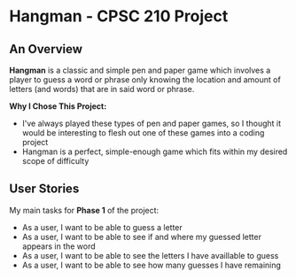 # Hangman - CPSC 210 Project

## An Overview
**Hangman** is a classic and simple pen and paper game which involves a player to guess a word or phrase only knowing 
the location and amount of letters (and words) that are in said word or phrase.

**Why I Chose  This Project:**
- I've always played these types of pen and paper games, so I thought it would be interesting to flesh out one of these
games into a coding project
- Hangman is a perfect, simple-enough game which fits within my desired scope of difficulty

## User Stories
My main tasks for **Phase  1** of the project:
- As a user, I want to be able to guess a letter
- As a user, I want to be able to see if and where my guessed letter appears in the word
- As a user, I want to be able to see the letters I have availlable to guess
- As a user, I want to be able to see how many guesses I have remaining